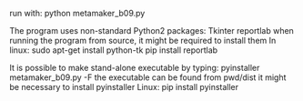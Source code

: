 run with: python metamaker_b09.py

The program uses non-standard Python2 packages:
Tkinter
reportlab
when running the program from source, it might be required to install them
In linux:
sudo apt-get install python-tk
pip install reportlab

It is possible to make stand-alone executable by typing:
pyinstaller metamaker_b09.py -F
the executable can be found from pwd/dist
it might be necessary to install pyinstaller
Linux:
pip install pyinstaller
